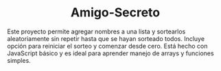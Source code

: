 <h1 align="center"> Amigo-Secreto </h1>
Este proyecto permite agregar nombres a una lista y sortearlos aleatoriamente sin repetir hasta que se hayan sorteado todos. Incluye opción para reiniciar el sorteo y comenzar desde cero. Está hecho con JavaScript básico y es ideal para aprender manejo de arrays y funciones simples.
